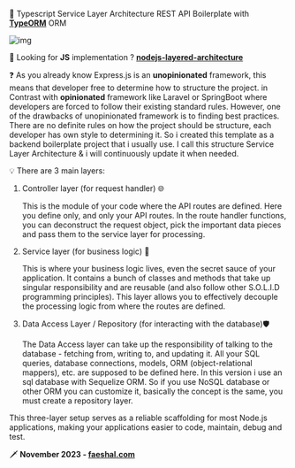 🥇 Typescript Service Layer Architecture REST API Boilerplate with **[TypeORM](https://typeorm.io/.org/)** ORM

![img](https://i.postimg.cc/Hkffrzb4/img.jpg)

🌴 Looking for **JS** implementation ? **[nodejs-layered-architecture](https://github.com/Faeshal/nodejs-layered-architecture)**

❓ As you already know Express.js is an **unopinionated** framework, this means that developer free to determine how to structure the project. in Contrast with **opinionated** framework like Laravel or SpringBoot where developers are forced to follow their existing standard rules. However, one of the drawbacks of unopinionated framework is to finding best practices. There are no definite rules on how the project should be structure, each developer has own style to determining it. So i created this template as a backend boilerplate project that i usually use. I call this structure Service Layer Architecture & i will continuously update it when needed.

💡 There are 3 main layers:

1. Controller layer (for request handler) 🌐

   This is the module of your code where the API routes are defined. Here you define only, and only your API routes. In the route handler functions, you can deconstruct the request object, pick the important data pieces and pass them to the service layer for processing.

2. Service layer (for business logic) 🚀

   This is where your business logic lives, even the secret sauce of your application. It contains a bunch of classes and methods that take up singular responsibility and are reusable (and also follow other S.O.L.I.D programming principles). This layer allows you to effectively decouple the processing logic from where the routes are defined.

3. Data Access Layer / Repository (for interacting with the database)🛡️

   The Data Access layer can take up the responsibility of talking to the database - fetching from, writing to, and updating it. All your SQL queries, database connections, models, ORM (object-relational mappers), etc. are supposed to be defined here. In this version i use an sql database with Sequelize ORM. So if you use NoSQL database or other ORM you can customize it, basically the concept is the same, you must create a repository layer.

This three-layer setup serves as a reliable scaffolding for most Node.js applications, making your applications easier to code, maintain, debug and test.

🗡 **November 2023 - [faeshal.com](https://faeshal.com)**
